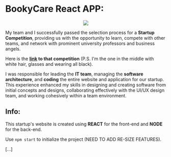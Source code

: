 # BookyCare React APP:
<p align="center">
  <img src="https://github.com/user-attachments/assets/7ecaf871-4c74-4461-9851-303d5e5b6ea7" />
</p>

My team and I successfully passed the selection process for a **Startup Competition**, providing us with the opportunity to learn, compete with other teams, and network with prominent university professors and business angels.

Here is the **[link](https://startcupveneto.it/blog/conclusa-la-prima-giornata-di-formazione/) to that competition** (P.S. I'm the one in the middle with white hair, glasses and wearing all black).

I was responsible for leading the **IT team**, managing the **software architecture**, and **coding** the entire website and application for our startup. This experience enhanced my skills in designing and creating software from initial concepts and designs, collaborating effectively with the UI/UX design team, and working cohesively within a team environment.

## Info:
This startup's website is created using **REACT** for the front-end and **NODE** for the back-end.

Use ```npm start``` to initialize the project (NEED TO ADD RE-SIZE FEATURES).

[...]
